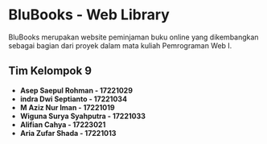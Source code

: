# BluBooks - Web Library

BluBooks merupakan website peminjaman buku online yang dikembangkan sebagai bagian dari proyek dalam mata kuliah Pemrograman Web I.

## Tim Kelompok 9

- **Asep Saepul Rohman - 17221029**
- **indra Dwi Septianto - 17221034**
- **M Aziz Nur Iman - 17221019**
- **Wiguna Surya Syahputra - 17221033**
- **Alifian Cahya - 17223021**
- **Aria Zufar Shada - 17221013**
